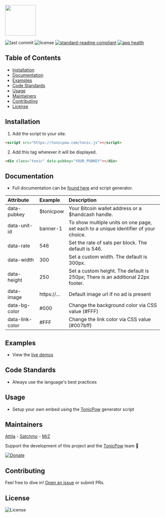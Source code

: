 <img src="https://github.com/mrz1836/tonicpow-embed/blob/master/images/tonicpow-logo.png" height="100">

![last commit](https://img.shields.io/github/last-commit/mrz1836/tonicpow-embed.svg)
![license](https://img.shields.io/github/license/mrz1836/tonicpow-embed.svg?style=flat)
[![standard-readme compliant](https://img.shields.io/badge/standard--readme-OK-green.svg?style=flat)](https://github.com/RichardLitt/standard-readme)
[![app health](https://img.shields.io/website-up-down-green-red/https/faucet.allaboard.cash.svg?label=status)](https://tonicpow.com/?affiliate=$tonicpow)

## Table of Contents
- [Installation](https://github.com/mrz1836/tonicpow-embed#installation)
- [Documentation](https://github.com/mrz1836/tonicpow-embed#documentation)
- [Examples](https://github.com/mrz1836/tonicpow-embed#examples)
- [Code Standards](https://github.com/mrz1836/tonicpow-embed#code-standards)
- [Usage](https://github.com/mrz1836/tonicpow-embed#usage)
- [Maintainers](https://github.com/mrz1836/tonicpow-embed#maintainers)
- [Contributing](https://github.com/mrz1836/tonicpow-embed#contributing)
- [License](https://github.com/mrz1836/tonicpow-embed#license)

## Installation
1. Add the script to your site.
```html
<script src="https://tonicpow.com/tonic.js"></script>
```

2. Add this tag wherever it will be displayed.
```html
<div class="tonic" data-pubkey="YOUR_PUBKEY"></div>
```

## Documentation
- Full documentation can be [found here](https://tonicpow.com/?affiliate=$tonicpow) and script generator.

|Attribute |Example |Description |
|:---|:---|:---|
|data-pubkey|$tonicpow|Your Bitcoin wallet address or a $handcash handle.|
|data-unit-id|banner-1|To show multiple units on one page, set each to a unique identifier of your choice.|
|data-rate|546|Set the rate of sats per block. The default is 546.|
|data-width|300|Set a custom width. The default is 300px.|
|data-height|250|Set a custom height. The default is 250px; There is an additional 22px footer.|
|data-image|https://...|Default image url if no ad is present|
|data-bg-color|#000|Change the background color via CSS value (#FFF)|
|data-link-color|#FFF|Change the link color via CSS value (#007bff)|


## Examples
- View the [live demos](https://tonicpow.com/?affiliate=$tonicpow)

## Code Standards
- Always use the language's best practices

## Usage
- Setup your own embed using the [TonicPow](https://tonicpow.com/?affiliate=$tonicpow) generator script

## Maintainers
[Attila](https://github.com/attilaaf) - [Satchmo](https://github.com/rohenaz) - [MrZ](https://github.com/mrz1836)

Support the development of this project and the [TonicPow](https://tonicpow.com/?affiliate=$tonicpow) team 🙏

[![Donate](https://img.shields.io/badge/donate-bitcoin%20SV-brightgreen.svg)](https://tonicpow.com/?affiliate=$tonicpow)

## Contributing
Feel free to dive in! [Open an issue](https://github.com/mrz1836/tonicpow-embed/issues/new) or submit PRs.

## License
![License](https://img.shields.io/github/license/mrz1836/tonicpow-embed.svg?style=flat)